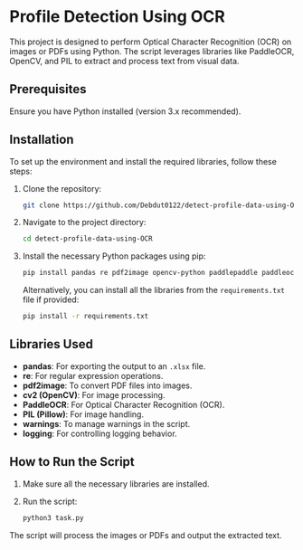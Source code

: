 # Profile Detection Using OCR

This project is designed to perform Optical Character Recognition (OCR) on images or PDFs using Python. The script leverages libraries like PaddleOCR, OpenCV, and PIL to extract and process text from visual data.

## Prerequisites

Ensure you have Python installed (version 3.x recommended).

## Installation

To set up the environment and install the required libraries, follow these steps:

1. Clone the repository:

    ```bash
    git clone https://github.com/Debdut0122/detect-profile-data-using-OCR.git
    ```

2. Navigate to the project directory:

    ```bash
    cd detect-profile-data-using-OCR
    ```

3. Install the necessary Python packages using pip:

    ```bash
    pip install pandas re pdf2image opencv-python paddlepaddle paddleocr pillow
    ```

    Alternatively, you can install all the libraries from the `requirements.txt` file if provided:

    ```bash
    pip install -r requirements.txt
    ```

## Libraries Used

- **pandas**: For exporting the output to an `.xlsx` file.
- **re**: For regular expression operations.
- **pdf2image**: To convert PDF files into images.
- **cv2 (OpenCV)**: For image processing.
- **PaddleOCR**: For Optical Character Recognition (OCR).
- **PIL (Pillow)**: For image handling.
- **warnings**: To manage warnings in the script.
- **logging**: For controlling logging behavior.

## How to Run the Script

1. Make sure all the necessary libraries are installed.

2. Run the script:

    ```bash
    python3 task.py
    ```

The script will process the images or PDFs and output the extracted text.
